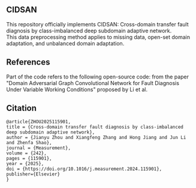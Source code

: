 CIDSAN
-
This repository officially implements CIDSAN: Cross-domain transfer fault diagnosis by class-imbalanced deep subdomain adaptive network.<br>
This data preprocessing method applies to missing data, open-set domain adaptation, and unbalanced domain adaptation.

References
-
Part of the code refers to the following open-source code:
from the paper "Domain Adversarial Graph Convolutional Network for Fault Diagnosis Under Variable Working Conditions" proposed by Li et al.<br>

Citation
-
    @article{ZHOU2025115901,
    title = {Cross-domain transfer fault diagnosis by class-imbalanced deep subdomain adaptive network},
    author = {Jianyu Zhou and Xiangfeng Zhang and Hong Jiang and Jun Li and Zhenfa Shao},
    journal = {Measurement},
    volume = {242},
    pages = {115901},
    year = {2025},
    doi = {https://doi.org/10.1016/j.measurement.2024.115901},
    publisher={Elsevier}
    }
